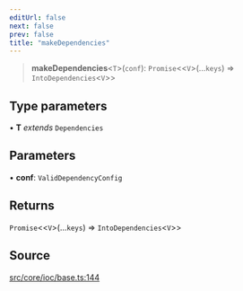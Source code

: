```yaml
---
editUrl: false
next: false
prev: false
title: "makeDependencies"
---
```


> **makeDependencies**\<`T`\>(`conf`): `Promise`\<\<`V`\>(...`keys`) => `IntoDependencies`\<`V`\>\>

## Type parameters

• **T** *extends* `Dependencies`

## Parameters

• **conf**: `ValidDependencyConfig`

## Returns

`Promise`\<\<`V`\>(...`keys`) => `IntoDependencies`\<`V`\>\>

## Source

[src/core/ioc/base.ts:144](https://github.com/sern-handler/handler/blob/91b3768e376cfe22ec37d8ab44f4e4a4dfe8a1e8/src/core/ioc/base.ts#L144)
